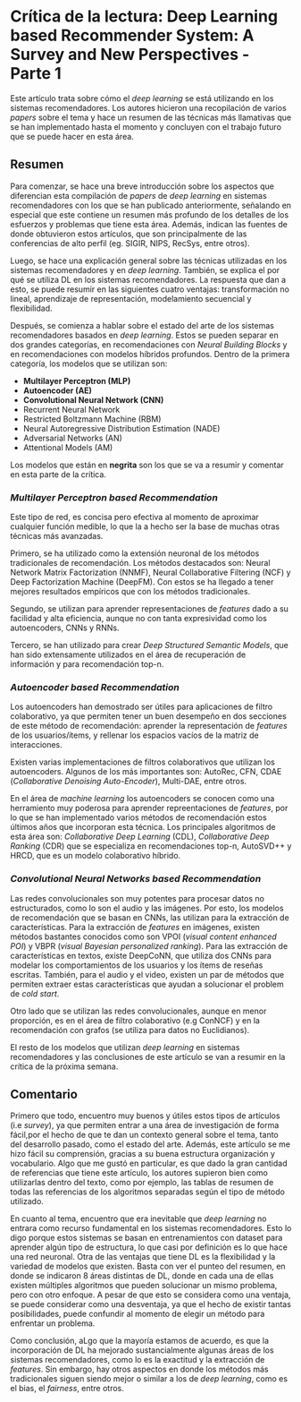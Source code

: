 # Crítica de la lectura: Deep Learning based Recommender System: A Survey and New Perspectives - Parte 1

Este artículo trata sobre cómo el *deep learning* se está utilizando en los sistemas recomendadores. Los autores hicieron una recopilación de varios *papers* sobre el tema y hace un resumen de las técnicas más llamativas que se han implementado hasta el momento y concluyen con el trabajo futuro que se puede hacer en esta área.

## Resumen

Para comenzar, se hace una breve introducción sobre los aspectos que diferencian esta compilación de *papers* de *deep learning* en sistemas recomendadores con los que se han publicado anteriormente, señalando en especial que este contiene un resumen más profundo de los detalles de los esfuerzos y problemas que tiene esta área. Además, indican las fuentes de donde obtuvieron estos artículos, que son principalmente de las conferencias de alto perfil (eg. SIGIR, NIPS, RecSys, entre otros).

Luego, se hace una explicación general sobre las técnicas utilizadas en los sistemas recomendadores y en *deep learning*. También, se explica el por qué se utiliza DL en los sistemas recomendadores. La respuesta que dan a esto, se puede resumir en las siguientes cuatro ventajas: transformación no lineal, aprendizaje de representación, modelamiento secuencial y flexibilidad.

Después, se comienza a hablar sobre el estado del arte de los sistemas recomendadores basados en *deep learning*. Estos se pueden separar en dos grandes categorías, en recomendaciones con *Neural Building Blocks* y en recomendaciones con modelos híbridos profundos. Dentro de la primera categoría, los modelos que se utilizan son:

- **Multilayer Perceptron (MLP)**
- **Autoencoder (AE)**
- **Convolutional Neural Network (CNN)**
- Recurrent Neural Network
- Restricted Boltzmann Machine (RBM)
- Neural Autoregressive Distribution Estimation (NADE)
- Adversarial Networks (AN)
- Attentional Models (AM)

Los modelos que están en **negrita** son los que se va a resumir y comentar en esta parte de la crítica.

### *Multilayer Perceptron based Recommendation*

Este tipo de red, es concisa pero efectiva al momento de aproximar cualquier función medible, lo que la a hecho ser la base de muchas otras técnicas más avanzadas.

Primero, se ha utilizado como la extensión neuronal de los métodos tradicionales de recomendación. Los métodos destacados son: Neural Network Matrix Factorization (NNMF), Neural Collaborative Filtering (NCF) y Deep Factorization Machine (DeepFM). Con estos se ha llegado a tener mejores resultados empíricos que con los métodos tradicionales.

Segundo, se utilizan para aprender representaciones de *features* dado a su facilidad y alta eficiencia, aunque no con tanta expresividad como los autoencoders, CNNs y RNNs.

Tercero, se han utilizado para crear *Deep Structured Semantic Models*, que han sido extensamente utilizados en el área de recuperación de información y para recomendación top-n.

### *Autoencoder based Recommendation*

Los autoencoders han demostrado ser útiles para aplicaciones de filtro colaborativo, ya que permiten tener un buen desempeño en dos secciones de este método de recomendación: aprender la representación de *features* de los usuarios/ítems, y rellenar los espacios vacíos de la matriz de interacciones.

Existen varias implementaciones de filtros colaborativos que utilizan los autoencoders. Algunos de los más importantes son: AutoRec, CFN, CDAE (*Collaborative Denoising Auto-Encoder*), Multi-DAE, entre otros.

En el área de *machine learning* los autoencoders se conocen como una herramiento muy poderosa para aprender repreentaciones de *features*, por lo que se han implementado varios métodos de recomendación estos últimos años que incorporan esta técnica. Los principales algoritmos de esta área son: *Collaborative Deep Learning* (CDL), *Collaborative Deep Ranking* (CDR) que se especializa en recomendaciones top-n, AutoSVD++ y HRCD, que es un modelo colaborativo híbrido.

### *Convolutional Neural Networks based Recommendation*

Las redes convolucionales son muy potentes para procesar datos no estructurados, como lo son el audio y las imágenes. Por esto, los modelos de recomendación que se basan en CNNs, las utilizan para la extracción de características. Para la extracción de *features* en imágenes, existen métodos bastantes conocidos como son VPOI (*visual content enhanced POI*) y VBPR (*visual Bayesian personalized ranking*). Para las extracción de características en textos, existe DeepCoNN, que utiliza dos CNNs para modelar los comportamientos de los usuarios y los ítems de reseñas escritas. También, para el audio y el video, existen un par de métodos que permiten extraer estas características que ayudan a solucionar el problem de *cold start*.

Otro lado que se utilizan las redes convolucionales, aunque en menor proporción, es en el área de filtro colaborativo (e.g ConNCF) y en la recomendación con grafos (se utiliza para datos no Euclidianos).

El resto de los modelos que utilizan *deep learning* en sistemas recomendadores y las conclusiones de este artículo se van a resumir en la crítica de la próxima semana. 

## Comentario

Primero que todo, encuentro muy buenos y útiles estos tipos de artículos (i.e *survey*), ya que permiten entrar a una área de investigación de forma fácil,por el hecho de que te dan un contexto general sobre el tema, tanto del desarrollo pasado, como el estado del arte. Además, este artículo se me hizo fácil su comprensión, gracias a su buena estructura organización y vocabulario. Algo que me gustó en particular, es que dado la gran cantidad de referencias que tiene este artículo, los autores supieron bien como utilizarlas dentro del texto, como por ejemplo, las tablas de resumen de todas las referencias de los algoritmos separadas según el tipo de método utilizado.

En cuanto al tema, encuentro que era inevitable que *deep learning* no entrara como recurso fundamental en los sistemas recomendadores. Esto lo digo porque estos sistemas se basan en entrenamientos con dataset para aprender algún tipo de estructura, lo que casi por definición es lo que hace una red neuronal. Otra de las ventajas que tiene DL es la flexibilidad y la variedad de modelos que existen. Basta con ver el punteo del resumen, en donde se indicaron 8 áreas distintas de DL, donde en cada una de ellas existen múltiples algoritmos que pueden solucionar un mismo problema, pero con otro enfoque. A pesar de que esto se considera como una ventaja, se puede considerar como una desventaja, ya que el hecho de existir tantas posibilidades, puede confundir al momento de elegir un método para enfrentar un problema.

Como conclusión, aLgo que la mayoría estamos de acuerdo, es que la incorporación de DL ha mejorado sustancialmente algunas áreas de los sistemas recomendadores, como lo es la exactitud y la extracción de *features*. Sin embargo, hay otros aspectos en donde los métodos más tradicionales siguen siendo mejor o similar a los de *deep learning*, como es el bias, el *fairness*, entre otros.
